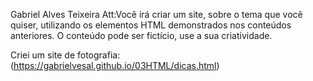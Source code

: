 Gabriel Alves Teixeira
Att:Você irá criar um site, sobre o tema que você quiser, utilizando os elementos HTML demonstrados nos conteúdos anteriores. O conteúdo pode ser fictício, use a sua criatividade. 

Criei um site de fotografia:(https://gabrielvesal.github.io/03HTML/dicas.html)
